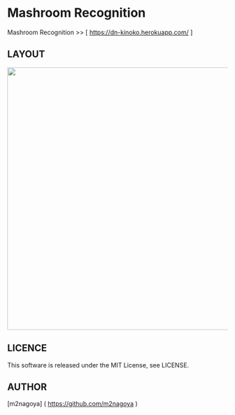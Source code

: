 # Mashroom Recognition

Mashroom Recognition >> [ https://dn-kinoko.herokuapp.com/ ]

## LAYOUT
<img src="https://user-images.githubusercontent.com/51310989/80277458-0c1fac80-872a-11ea-901c-173d77c42d4a.png" width="600"/>

## LICENCE
This software is released under the MIT License, see LICENSE.

## AUTHOR
[m2nagoya] ( https://github.com/m2nagoya )
